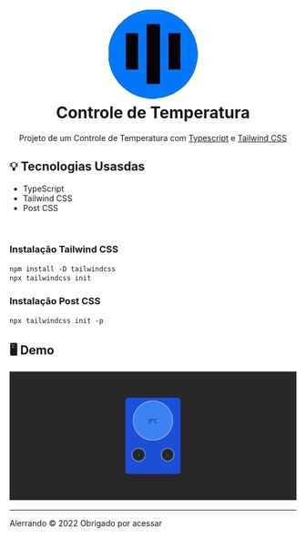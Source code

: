 <h1 align="center">
    <img src="./github/icon.png" alt="icone do site">
    </br>
    Controle de Temperatura
</h1>

<p align="center">Projeto de um Controle de Temperatura com <a href="https://www.typescriptlang.org/">Typescript</a> e <a href="https://tailwindcss.com/docs/installation">Tailwind CSS</a></p>

## 💡 Tecnologias Usasdas
<ul>
<li>TypeScript
<li>Tailwind CSS
<li>Post CSS
</ul>
</br>
<h3>Instalação Tailwind CSS</h3>

```
npm install -D tailwindcss
npx tailwindcss init
```

<h3>Instalação Post CSS</h3>

```
npx tailwindcss init -p
```


## 🖥️ Demo
<div align="center">
    <img src="./github/ControleTemperaturaPc.gif" alt="gif do projeto controle de temperatura">
</div>

<hr />
<p>Alerrando © 2022 Obrigado por acessar</p>